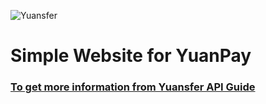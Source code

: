 ![Yuansfer](http://oss.yuansfer.com/log_20190410.png?x-oss-process=image/resize,l_300)
# Simple Website for YuanPay
### [To get more information from Yuansfer API Guide](https://docs.yuansfer.com/en/)
